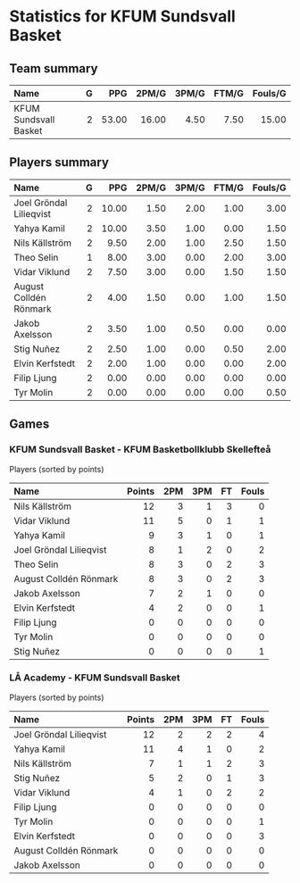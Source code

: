 # Statistics for KFUM Sundsvall Basket

## Team summary

| Name | G | PPG | 2PM/G | 3PM/G | FTM/G | Fouls/G |
|:-----|--:|----:|------:|------:|------:|--------:|
| KFUM Sundsvall Basket | 2 | 53.00 | 16.00 | 4.50 | 7.50 | 15.00 |

## Players summary

| Name | G | PPG | 2PM/G | 3PM/G | FTM/G | Fouls/G |
|:-----|--:|----:|------:|------:|------:|--------:|
| Joel Gröndal Lilieqvist | 2 | 10.00 | 1.50 | 2.00 | 1.00 | 3.00 |
| Yahya Kamil | 2 | 10.00 | 3.50 | 1.00 | 0.00 | 1.50 |
| Nils Källström | 2 | 9.50 | 2.00 | 1.00 | 2.50 | 1.50 |
| Theo Selin | 1 | 8.00 | 3.00 | 0.00 | 2.00 | 3.00 |
| Vidar Viklund | 2 | 7.50 | 3.00 | 0.00 | 1.50 | 1.50 |
| August Colldén Rönmark | 2 | 4.00 | 1.50 | 0.00 | 1.00 | 1.50 |
| Jakob Axelsson | 2 | 3.50 | 1.00 | 0.50 | 0.00 | 0.00 |
| Stig Nuñez | 2 | 2.50 | 1.00 | 0.00 | 0.50 | 2.00 |
| Elvin Kerfstedt | 2 | 2.00 | 1.00 | 0.00 | 0.00 | 2.00 |
| Filip Ljung | 2 | 0.00 | 0.00 | 0.00 | 0.00 | 0.00 |
| Tyr Molin | 2 | 0.00 | 0.00 | 0.00 | 0.00 | 0.50 |

## Games

### KFUM Sundsvall Basket - KFUM Basketbollklubb Skellefteå

Players (sorted by points)

| Name | Points | 2PM | 3PM | FT | Fouls |
|:-----|-------:|----:|----:|---:|------:|
| Nils Källström | 12 |  3 |  1 |  3 |  0 |
| Vidar Viklund | 11 |  5 |  0 |  1 |  1 |
| Yahya Kamil |  9 |  3 |  1 |  0 |  1 |
| Joel Gröndal Lilieqvist |  8 |  1 |  2 |  0 |  2 |
| Theo Selin |  8 |  3 |  0 |  2 |  3 |
| August Colldén Rönmark |  8 |  3 |  0 |  2 |  3 |
| Jakob Axelsson |  7 |  2 |  1 |  0 |  0 |
| Elvin Kerfstedt |  4 |  2 |  0 |  0 |  1 |
| Filip Ljung |  0 |  0 |  0 |  0 |  0 |
| Tyr Molin |  0 |  0 |  0 |  0 |  0 |
| Stig Nuñez |  0 |  0 |  0 |  0 |  1 |

### LÅ Academy - KFUM Sundsvall Basket

Players (sorted by points)

| Name | Points | 2PM | 3PM | FT | Fouls |
|:-----|-------:|----:|----:|---:|------:|
| Joel Gröndal Lilieqvist | 12 |  2 |  2 |  2 |  4 |
| Yahya Kamil | 11 |  4 |  1 |  0 |  2 |
| Nils Källström |  7 |  1 |  1 |  2 |  3 |
| Stig Nuñez |  5 |  2 |  0 |  1 |  3 |
| Vidar Viklund |  4 |  1 |  0 |  2 |  2 |
| Filip Ljung |  0 |  0 |  0 |  0 |  0 |
| Tyr Molin |  0 |  0 |  0 |  0 |  1 |
| Elvin Kerfstedt |  0 |  0 |  0 |  0 |  3 |
| August Colldén Rönmark |  0 |  0 |  0 |  0 |  0 |
| Jakob Axelsson |  0 |  0 |  0 |  0 |  0 |

